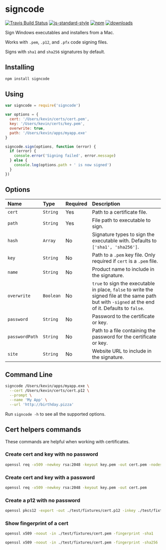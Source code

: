 # signcode

[![Travis Build Status](https://travis-ci.org/kevinsawicki/signcode.svg?branch=master)](https://travis-ci.org/kevinsawicki/signcode)
[![js-standard-style](https://img.shields.io/badge/code%20style-standard-brightgreen.svg?style=flat)](http://standardjs.com/)
[![npm](https://img.shields.io/npm/v/signcode.svg)](https://www.npmjs.com/packages/signcode)
[![downloads](https://img.shields.io/npm/dm/signcode.svg)](https://www.npmjs.com/packages/signcode)

Sign Windows executables and installers from a Mac.

Works with `.pem`, `.p12`, and `.pfx` code signing files.

Signs with `sha1` and `sha256` signatures by default.

## Installing

```sh
npm install signcode
```

## Using

```js
var signcode = require('signcode')

var options = {
  cert: '/Users/kevin/certs/cert.pem',
  key: '/Users/kevin/certs/key.pem',
  overwrite: true,
  path: '/Users/kevin/apps/myapp.exe'
}

signcode.sign(options, function (error) {
  if (error) {
    console.error('Signing failed', error.message)
  } else {
    console.log(options.path + ' is now signed')
  }
})
```

## Options

| Name           | Type      | Required | Description                 |
| :------------- | :-------- | :------- | :-------------------------- |
| `cert`         | `String`  | Yes      | Path to a certificate file. |
| `path`         | `String`  | Yes      | File path to executable to sign. |
| `hash`         | `Array`   | No       | Signature types to sign the executable with. Defaults to `['sha1', 'sha256']`. |
| `key`          | `String`  | No       | Path to a `.pem` key file. Only required if `cert` is a `.pem` file. |
| `name`         | `String`  | No       | Product name to include in the signature. |
| `overwrite`    | `Boolean` | No       | `true` to sign the executable in place, `false` to write the signed file at the same path but with `-signed` at the end of it. Defaults to `false`. |
| `password`     | `String`  | No       | Password to the certificate or key. |
| `passwordPath` | `String`  | No       | Path to a file containing the password for the certificate or key. |
| `site`         | `String`  | No       | Website URL to include in the signature. |

## Command Line

```sh
signcode /Users/kevin/apps/myapp.exe \
  --cert /Users/kevin/certs/cert.p12 \
  --prompt \
  --name 'My App' \
  --url 'http://birthday.pizza'
```

Run `signcode -h` to see all the supported options.

## Cert helpers commands

These commands are helpful when working with certificates.

### Create cert and key with no password

```sh
openssl req -x509 -newkey rsa:2048 -keyout key.pem -out cert.pem -nodes
```

### Create cert and key with a password

```sh
openssl req -x509 -newkey rsa:2048 -keyout key.pem -out cert.pem
```

### Create a p12 with no password

```sh
openssl pkcs12 -export -out ./test/fixtures/cert.p12 -inkey ./test/fixtures/key.pem -in ./test/fixtures/cert.pem
```

### Show fingerprint of a cert

```sh
openssl x509 -noout -in ./test/fixtures/cert.pem -fingerprint -sha1
```

```sh
openssl x509 -noout -in ./test/fixtures/cert.pem -fingerprint -sha256
```
